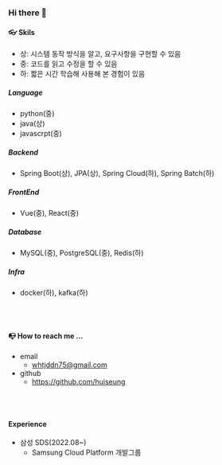 ### Hi there 👋


#### 👓 Skils
- 상: 시스템 동작 방식을 알고, 요구사항을 구현할 수 있음
- 중: 코드를 읽고 수정을 할 수 있음
- 하: 짧은 시간 학습해 사용해 본 경험이 있음

##### Language
- python(중)
- java(상)
- javascrpt(중)

##### Backend
- Spring Boot(상), JPA(상), Spring Cloud(하), Spring Batch(하)

##### FrontEnd
- Vue(중), React(중)

##### Database
- MySQL(중), PostgreSQL(중), Redis(하)
 
##### Infra
- docker(하), kafka(하)

</br>
</br>

#### 📭 How to reach me ...

- email
  - whtjddn75@gmail.com 
- github
  - https://github.com/huiseung

</br>
</br>

#### Experience
- 삼성 SDS(2022.08~)
  - Samsung Cloud Platform 개발그룹

</br>
</br>

</br>
</br>

<!--
**huiseung/huiseung** is a ✨ _special_ ✨ repository because its `README.md` (this file) appears on your GitHub profile.

Here are some ideas to get you started:
- 배찌
  - https://shields.io/
  - bright, green, yellowgreen, yellow, orange, red, blue, lightgrey
- 아이콘
  - https://simpleicons.org/

- 🔭 I’m currently working on ...
- 🌱 I’m currently learning ...
- 👯 I’m looking to collaborate on ...
- 🤔 I’m looking for help with ...
- 💬 Ask me about ...
- 📫 How to reach me: ...
- 😄 Pronouns: ...
- ⚡ Fun fact: ...
-->
